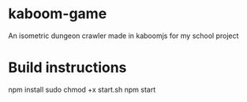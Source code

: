 # kaboom-game
An isometric dungeon crawler made in kaboomjs for my school project


# Build instructions

npm install
sudo chmod +x start.sh 
npm start
